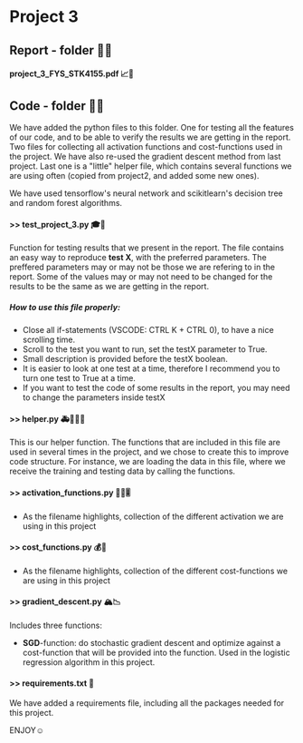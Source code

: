 # Project 3

## Report - folder 📒📖

#### project_3_FYS_STK4155.pdf 📈📝

## Code - folder 🔐💬
We have added the python files to this folder. One for testing all the features of our code, and to be able to verify the results we are 
getting in the report. Two files for collecting all activation functions and cost-functions used in the project. We have also re-used the  gradient descent method from last project. Last one is a "little" helper file, which contains several functions we are using often (copied from project2, and added some new ones).

We have used tensorflow's neural network and scikitlearn's decision tree and random forest algorithms. 

#### >> test_project_3.py 🎓🧪
Function for testing results that we present in the report. The file contains an easy way to reproduce **test X**, with the preferred parameters. The preffered parameters may or may not be those we are refering to in the report. Some of the values may or may not need to be changed for the results to be the same as we are getting in the report. 

##### *How to use this file properly:*
- Close all if-statements (VSCODE: CTRL K + CTRL 0), to have a nice scrolling time.
- Scroll to the test you want to run, set the testX parameter to True. 
- Small description is provided before the testX boolean.
- It is easier to look at one test at a time, therefore I recommend you to turn one test to True at a time.
- If you want to test the code of some results in the report, you may need to change the parameters inside testX

#### >> helper.py 🚑👮🏼‍♂️
This is our helper function. The functions that are included in this file are used in several times in the project, and we chose to create this to improve code structure. For instance, we are loading the data in this file, where we receive the training and testing data by calling the functions. 

#### >> activation_functions.py 🤼‍♂️🎚
- As the filename highlights, collection of the different activation we are using in this project 

#### >> cost_functions.py 💰💸
- As the filename highlights, collection of the different cost-functions we are using in this project

#### >> gradient_descent.py 🏔📉
Includes three functions:
- **SGD**-function: do stochastic gradient descent and optimize against a cost-function that will be provided into the function. Used in the logistic regression algorithm in this project. 

#### >> requirements.txt 🔞
We have added a requirements file, including all the packages needed for this project.

ENJOY☺️


